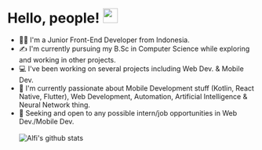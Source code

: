 # Hello, people! <img src="https://raw.githubusercontent.com/MartinHeinz/MartinHeinz/master/wave.gif" width="30px">

- 👨‍💻 I'm a Junior Front-End Developer from Indonesia. 
- ✍️ I'm currently pursuing my B.Sc in Computer Science while exploring and working in other projects. 
- 💻 I've been working on several projects including Web Dev. & Mobile Dev.  
- 📱 I'm currently passionate about Mobile Development stuff (Kotlin, React Native, Flutter), Web Development, Automation, Artificial Intelligence & Neural Network thing.
- 👀 Seeking and open to any possible intern/job opportunities in Web Dev./Mobile Dev.
<br/><br/>
![Alfi's github stats](https://github-readme-stats.vercel.app/api?username=alfidh02&show_icons=true&theme=tokyonight)

